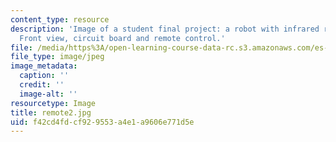 ```yaml
---
content_type: resource
description: 'Image of a student final project: a robot with infrared remote control.
  Front view, circuit board and remote control.'
file: /media/https%3A/open-learning-course-data-rc.s3.amazonaws.com/es-293-lego-robotics-spring-2007/f42cd4fdcf929553a4e1a9606e771d5e_remote2.jpg
file_type: image/jpeg
image_metadata:
  caption: ''
  credit: ''
  image-alt: ''
resourcetype: Image
title: remote2.jpg
uid: f42cd4fd-cf92-9553-a4e1-a9606e771d5e
---
```

